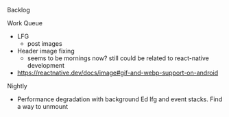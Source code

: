 Backlog

Work Queue
* LFG
  * post images
* Header image fixing
  * seems to be mornings now? still could be related to react-native development
* https://reactnative.dev/docs/image#gif-and-webp-support-on-android

Nightly
* Performance degradation with background Ed lfg and event stacks. Find a way to unmount

